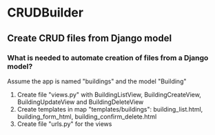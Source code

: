 # CRUDBuilder
## Create CRUD files from Django model

### What is needed to automate creation of files from a Django model?
Assume the app is named "buildings" and the model "Building"
1. Create file "views.py" with BuildingListView, BuildingCreateView, BuildingUpdateView and BuildingDeleteView
2. Create templates in map "templates/buildings": building_list.html, building_form_html, building_confirm_delete.html
3. Create file "urls.py" for the views
